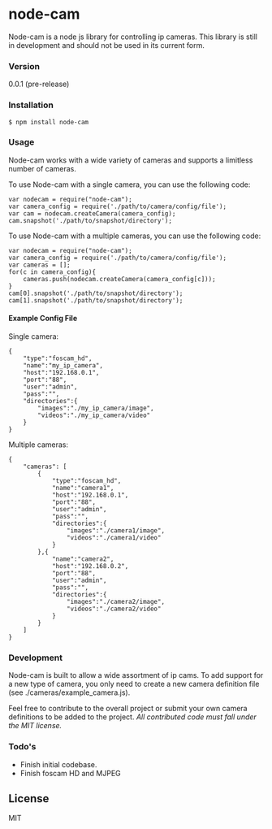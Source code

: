 # node-cam

Node-cam is a node js library for controlling ip cameras. This library is still in development and should not be used in its current form.

### Version
0.0.1 (pre-release)

### Installation

```
$ npm install node-cam
```

### Usage

Node-cam works with a wide variety of cameras and supports a limitless number of cameras.

To use Node-cam with a single camera, you can use the following code:
```
var nodecam = require("node-cam");
var camera_config = require('./path/to/camera/config/file');
var cam = nodecam.createCamera(camera_config);
cam.snapshot('./path/to/snapshot/directory');
```

To use Node-cam with a multiple cameras, you can use the following code:
```
var nodecam = require("node-cam");
var camera_config = require('./path/to/camera/config/file');
var cameras = [];
for(c in camera_config){
    cameras.push(nodecam.createCamera(camera_config[c]));
}
cam[0].snapshot('./path/to/snapshot/directory');
cam[1].snapshot('./path/to/snapshot/directory');
```

#### Example Config File

Single camera:
```
{
	"type":"foscam_hd",
	"name":"my_ip_camera",
	"host":"192.168.0.1",
	"port":"88",
	"user":"admin",
	"pass":"",
	"directories":{
		"images":"./my_ip_camera/image",
		"videos":"./my_ip_camera/video"
	}
}
```
Multiple cameras:
```
{
	"cameras": [
		{
			"type":"foscam_hd",
			"name":"camera1",
			"host":"192.168.0.1",
			"port":"88",
			"user":"admin",
			"pass":"",
			"directories":{
				"images":"./camera1/image",
				"videos":"./camera1/video"
			}
		},{
			"name":"camera2",
			"host":"192.168.0.2",
			"port":"88",
			"user":"admin",
			"pass":"",
			"directories":{
				"images":"./camera2/image",
				"videos":"./camera2/video"
			}
		}
	]
}
```

### Development

Node-cam is built to allow a wide assortment of ip cams. To add support for a new type of camera, you only need to create a new camera definition file (see ./cameras/example_camera.js).

Feel free to contribute to the overall project or submit your own camera definitions to be added to the project. *All contributed code must fall under the MIT license.*

### Todo's

* Finish initial codebase.
* Finish foscam HD and MJPEG

License
----

MIT